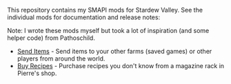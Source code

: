 This repository contains my SMAPI mods for Stardew Valley. See the individual mods for
documentation and release notes:

Note: I wrote these mods myself but took a lot of inspiration (and some helper code) from Pathoschild.

* [Send Items](SendItems) - Send items to your other farms (saved games) or other players from around the world.
* [Buy Recipes](BuyRecipes) - Purchase recipes you don't know from a magazine rack in Pierre's shop.